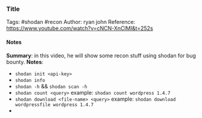 
### Title
Tags: #shodan #recon 
Author: ryan john 
Reference: https://www.youtube.com/watch?v=cNCN-XnClMI&t=252s

#### Notes
**Summary**: in this video, he will show some recon stuff using shodan for bug bounty.
**Notes**:
- `shodan init <api-key>`
- `shodan info`
- `shodan -h`  && `shodan scan -h`
- `shodan count <query>` example: `shodan count wordpress 1.4.7`
- `shodan download <file-name> <query>`  example: `shodan download wordpressfile wordpress 1.4.7`
- 

